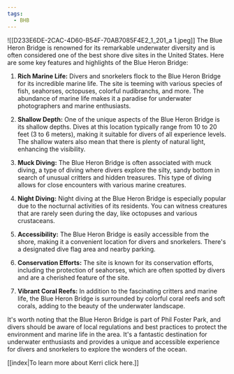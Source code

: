 ```yaml
---
tags:
  - BHB
---
```

![[D233E6DE-2CAC-4D60-B54F-70AB7085F4E2_1_201_a 1.jpeg]]
The Blue Heron Bridge is renowned for its remarkable underwater diversity and is often considered one of the best shore dive sites in the United States. Here are some key features and highlights of the Blue Heron Bridge:

1. **Rich Marine Life:** Divers and snorkelers flock to the Blue Heron Bridge for its incredible marine life. The site is teeming with various species of fish, seahorses, octopuses, colorful nudibranchs, and more. The abundance of marine life makes it a paradise for underwater photographers and marine enthusiasts.

2. **Shallow Depth:** One of the unique aspects of the Blue Heron Bridge is its shallow depths. Dives at this location typically range from 10 to 20 feet (3 to 6 meters), making it suitable for divers of all experience levels. The shallow waters also mean that there is plenty of natural light, enhancing the visibility.

3. **Muck Diving:** The Blue Heron Bridge is often associated with muck diving, a type of diving where divers explore the silty, sandy bottom in search of unusual critters and hidden treasures. This type of diving allows for close encounters with various marine creatures.

4. **Night Diving:** Night diving at the Blue Heron Bridge is especially popular due to the nocturnal activities of its residents. You can witness creatures that are rarely seen during the day, like octopuses and various crustaceans.

5. **Accessibility:** The Blue Heron Bridge is easily accessible from the shore, making it a convenient location for divers and snorkelers. There's a designated dive flag area and nearby parking.

6. **Conservation Efforts:** The site is known for its conservation efforts, including the protection of seahorses, which are often spotted by divers and are a cherished feature of the site.

7. **Vibrant Coral Reefs:** In addition to the fascinating critters and marine life, the Blue Heron Bridge is surrounded by colorful coral reefs and soft corals, adding to the beauty of the underwater landscape.

It's worth noting that the Blue Heron Bridge is part of Phil Foster Park, and divers should be aware of local regulations and best practices to protect the environment and marine life in the area. It's a fantastic destination for underwater enthusiasts and provides a unique and accessible experience for divers and snorkelers to explore the wonders of the ocean.

[[index|To learn more about Kerri click here.]]